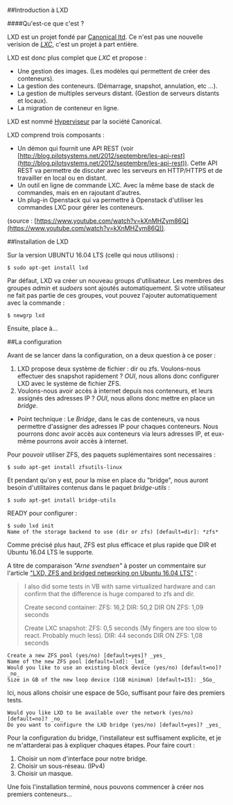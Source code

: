 ##Introduction à LXD

####Qu'est-ce que c'est ?

LXD est un projet fondé par [Canonical ltd](https://www.canonical.com/). Ce n'est pas une nouvelle verision de [*LXC*](https://github.com/banal21/calcul_haute_performance/blob/master/DOCKER_LXC_recap.md), c'est un projet à part entière.

LXD est donc plus complet que *LXC* et propose :

* Une gestion des images. (Les modèles qui permettent de créer des conteneurs).
* La gestion des conteneurs. (Démarrage, snapshot, annulation, etc ...).
* La gestion de multiples serveurs distant. (Gestion de serveurs distants et locaux).
* La migration de conteneur en ligne.

LXD est nommé [Hyperviseur](https://fr.wikipedia.org/wiki/Hyperviseur) par la société Canonical. 

LXD comprend trois composants : 

* Un démon qui fournit une API REST (voir [http://blog.pilotsystems.net/2012/septembre/les-api-rest](http://blog.pilotsystems.net/2012/septembre/les-api-rest)). Cette API REST va permettre de discuter avec les serveurs en HTTP/HTTPS et de travailler en local ou en distant.
* Un outil en ligne de commande LXC. Avec la même base de stack de commandes, mais en en rajoutant d'autres. 
* Un plug-in Openstack qui va permettre à Openstack d'utiliser les commandes LXC pour gérer les conteneurs. 

(source : [https://www.youtube.com/watch?v=kXnMHZym86Q](https://www.youtube.com/watch?v=kXnMHZym86Q)).

##Installation de LXD

Sur la version UBUNTU 16.04 LTS (celle qui nous utilisons) : 

	$ sudo apt-get install lxd

Par défaut, LXD va créer un nouveau groups d'utilisateur. Les membres des groupes *admin* et *sudoers* sont ajoutés automatiquement.
Si votre utilisateur ne fait pas partie de ces groupes, vout pouvez l'ajouter automatiquement avec la commande : 

	$ newgrp lxd

Ensuite, place à...

##La configuration 

Avant de se lancer dans la configuration, on a deux question à ce poser : 

1. LXD propose deux système de fichier : dir ou zfs. Voulons-nous effectuer des snapshot rapidement ? *OUI*, nous allons donc configurer LXD avec le système de fichier ZFS.
2. Voulons-nous avoir accès à internet depuis nos conteneurs, et leurs assignés des adresses IP ? *OUI*, nous allons donc mettre en place un *bridge*.

* Point technique : Le *Bridge*, dans le cas de conteneurs, va nous permettre d'assigner des adresses IP pour chaques conteneurs. Nous pourrons donc avoir accès aux conteneurs via leurs adresses IP, et eux-même pourrons avoir accès à internet.

Pour pouvoir utiliser ZFS, des paquets suplémentaires sont necessaires :

	$ sudo apt-get install zfsutils-linux

Et pendant qu'on y est, pour la mise en place du "bridge", nous auront besoin d'utilitaires contenus dans le paquet *bridge-utils* :

	$ sudo apt-get install bridge-utils

READY pour configurer :

	$ sudo lxd init
	Name of the storage backend to use (dir or zfs) [default=dir]: *zfs*

Comme précisé plus haut, ZFS est plus efficace et plus rapide que DIR et Ubuntu 16.04 LTS le supporte.

A titre de comparaison *"Arne svendsen"* à poster un commentaire sur l'article ["LXD, ZFS and bridged networking on Ubuntu 16.04 LTS"](https://bayton.org/2016/05/lxd-zfs-and-bridged-networking-on-ubuntu-16-04-lts/) :

>I also did some tests in VB with same virtualized hardware and can confirm that the difference is huge compared to zfs and dir.
>
>Create second container:
>ZFS: 16,2
>DIR: 50,2
>DIR ON ZFS: 1,09 seconds
>
>Create LXC snapshot:
>ZFS: 0,5 seconds (My fingers are too slow to react. Probably much less).
>DIR: 44 seconds
>DIR ON ZFS: 1,08 seconds 

	Create a new ZFS pool (yes/no) [default=yes]? _yes_
	Name of the new ZFS pool [default=lxd]: _lxd_
	Would you like to use an existing block device (yes/no) [default=no]? _no_
	Size in GB of the new loop device (1GB minimum) [default=15]: _5Go_

Ici, nous allons choisir une espace de 5Go, suffisant pour faire des premiers tests. 

	Would you like LXD to be available over the network (yes/no) [default=no]? _no_
	Do you want to configure the LXD bridge (yes/no) [default=yes]? _yes_

Pour la configuration du bridge, l'installateur est suffisament explicite, et je ne m'attarderai pas à expliquer chaques étapes.
Pour faire court : 

1. Choisir un nom d'interface pour notre bridge.
2. Choisir un sous-réseau. (IPv4)
3. Choisir un masque.

Une fois l'installation terminé, nous pouvons commencer à créer nos premiers conteneurs...







